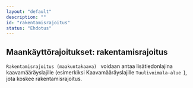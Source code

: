 ```yaml
---
layout: "default"
description: ""
id: "rakentamisrajoitus"
status: "Ehdotus"
---
```


## Maankäyttörajoitukset: rakentamisrajoitus

 ```Rakentamisrajoitus (maakuntakaava) ``` voidaan antaa lisätiedonlajina kaavamääräyslajille (esimerkiksi Kaavamääräyslajille ```Tuulivoimala-alue ```), jota koskee rakentamisrajoitus. 
